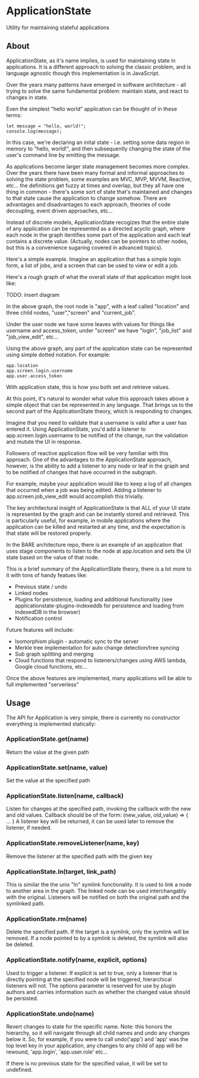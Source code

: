 # ApplicationState
Utility for maintaining stateful applications

## About
ApplicationState, as it's name implies, is used for maintaining state in applications. It is a different approach to solving the classic problem, and is language agnostic though this implementation is in JavaScript.

Over the years many patterns have emerged in software architecture - all trying to solve the same fundamental problem: maintain state, and react to changes in state.

Even the simplest "hello world" application can be thought of in these terms:

    let message = "hello, world!";
    console.log(message);

In this case, we're declaring an inital state - i.e. setting some data region in memory to "hello, world!", and then subsequently changing the state of the user's command line by emitting the message.

As applications become larger state management becomes more complex. Over the years there have been many formal and informal approaches to solving the state problem, some examples are MVC, MVP, MVVM, Reactive, etc... the definitions get fuzzy at times and overlap, but they all have one thing in common - there's some sort of state that's maintained and changes to that state cause the application to change somehow. There are advantages and disadvantages to each approach, theories of code decoupling, event driven approaches, etc...

Instead of discrete models, ApplicationState recogizes that the entire state of any application can be represented as a directed acyclic graph, where each node in the graph itentifies some part of the application and each leaf contains a discrete value. (Actually, nodes can be pointers to other nodes, but this is a convenience sugaring covered in advanced topics).

Here's a simple example. Imagine an application that has a simple login form, a list of jobs, and a screen that can be used to view or edit a job.

Here's a rough graph of what the overall state of that application might look like:

TODO: insert diagram

In the above graph, the root node is "app", with a leaf called "location" and three child nodes, "user","screen" and "current_job".

Under the user node we have some leaves with values for things like username and access_token, under "screen" we have "login", "job_list" and "job_view_edit", etc...

Using the above graph, any part of the application state can be represented using simple dotted notation. For example:

    app.location
    app.screen.login.username
    app.user.access_token

With application state, this is how you both set and retrieve values.

At this point, it's natural to wonder what value this approach takes above a simple object that can be represented in any language. That brings us to the second part of the ApplicationState theory, which is responding to changes.

Imagine that you need to validate that a username is valid after a user has entered it. Using ApplicationState, you'd add a listener to app.screen.login.username to be notified of the change, run the validation and mutute the UI in response.

Followers of reactive application flow will be very familiar with this approach. One of the advantages to the ApplicationState approach, however, is the ability to add a listener to any node or leaf in the graph and to be notified of changes that have occurred in the subgraph.

For example, maybe your application would like to keep a log of all changes that occurred when a job was being edited. Adding a listener to app.screen.job_view_edit would accomplish this trivially.

The key architectural insight of ApplicationState is that ALL of your UI state is represented by the graph and can be instantly stored and retrieved. This is particularly useful, for example, in mobile applications where the application can be killed and restarted at any time, and the expectation is that state will be restored properly.

In the BARE architecture repo, there is an example of an application that uses stage components to listen to the node at app.location and sets the UI state based on the value of that node.

This is a brief summary of the ApplicationState theory, there is a lot more to it with tons of handy featues like:

 * Previous state / undo
 * Linked nodes
 * Plugins for persistence, loading and additional functionality (see applicationstate-plugins-indexeddb for persistence and loading from IndexedDB in the browser)
 * Notification control

 Future features will include:
 * Isomorphism plugin - automatic sync to the server
 * Merkle tree implementation for auto change detection/tree syncing
 * Sub graph splitting and merging
 * Cloud functions that respond to listeners/changes using AWS lambda, Google cloud functions, etc...

 Once the above features are implemented, many applications will be able to full implemented "serverless"

## Usage

The API for Application is very simple, there is currently no constructor everything is implemented statically:

### ApplicationState.get(name)
Return the value at the given path

### ApplicationState.set(name, value)
Set the value at the specified path

### ApplicationState.listen(name, callback)
Listen for changes at the specified path, invoking the callback with the new and old values. Callback should be of the form:
    (new_value, old_value) => { ... }
A listener key will be returned, it can be used later to remove the listener, if needed.

### ApplicationState.removeListener(name, key)
Remove the listener at the specified path with the given key

### ApplicationState.ln(target, link_path)
This is similar the the unix "ln" symlink functionality. It is used to link a node to another area in the graph. The linked node can be used interchangably with the original. Listeners will be notified on both the original path and the symlinked path.

### ApplicationState.rm(name)
Delete the specified path. If the target is a symlink, only the symlink will be removed.
If a node pointed to by a symlink is deleted, the symlink will also be deleted.

### ApplicationState.notify(name, explicit, options)
Used to trigger a listener. If explicit is set to true, only a listener that is directly pointing at the specified node will be triggered, hierarchical listeners will not. The options parameter is reserved for use by plugin authors and carries information such as whether the changed value should be persisted.

### ApplicationState.undo(name)
Revert changes to state for the specific name. Note: this honors the hierarchy, so it will navigate through all
child names and undo any changes below it. So, for example, if you were to call undo('app')  and 'app' was the top
level key in your application, any changes to any child of app will be rewound, 'app.login', 'app.user.role' etc...

If there is no previous state for the specified value, it will be set to undefined.